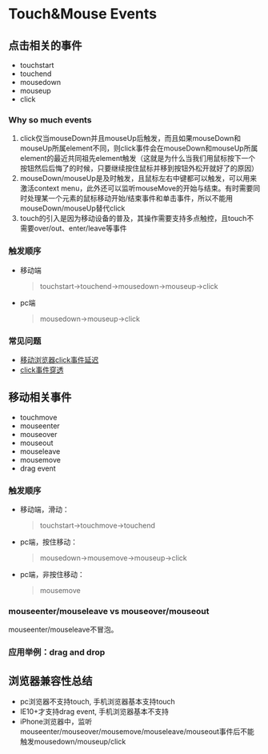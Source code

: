 # Touch&Mouse Events

## 点击相关的事件

* touchstart
* touchend
* mousedown
* mouseup
* click

### Why so much events

1. click仅当mouseDown并且mouseUp后触发，而且如果mouseDown和mouseUp所属element不同，则click事件会在mouseDown和mouseUp所属element的最近共同祖先element触发（这就是为什么当我们用鼠标按下一个按钮然后后悔了的时候，只要继续按住鼠标并移到按钮外松开就好了的原因）
2. mouseDown/mouseUp是及时触发，且鼠标左右中键都可以触发，可以用来激活context menu，此外还可以监听mouseMove的开始与结束。有时需要同时处理某一个元素的鼠标移动开始/结束事件和单击事件，所以不能用mouseDown/mouseUp替代click
3. touch的引入是因为移动设备的普及，其操作需要支持多点触控，且touch不需要over/out、enter/leave等事件

### 触发顺序

* 移动端
  > touchstart->touchend->mousedown->mouseup->click
* pc端
  > mousedown->mouseup->click

### 常见问题

* [移动浏览器click事件延迟](http://thx.github.io/mobile/300ms-click-delay/)
* [click事件穿透](http://www.cnblogs.com/zldream1106/p/3670988.html)

## 移动相关事件

* touchmove
* mouseenter
* mouseover
* mouseout
* mouseleave
* mousemove
* drag event

### 触发顺序

* 移动端，滑动：
  > touchstart->touchmove->touchend
* pc端，按住移动：
  > mousedown->mousemove->mouseup->click
* pc端，非按住移动：
  > mousemove

### mouseenter/mouseleave vs mouseover/mouseout

mouseenter/mouseleave不冒泡。

### 应用举例：drag and drop

## 浏览器兼容性总结

* pc浏览器不支持touch, 手机浏览器基本支持touch
* IE10+才支持drag event, 手机浏览器基本不支持
* iPhone浏览器中，监听mouseenter/mouseover/mousemove/mouseleave/mouseout事件后不能触发mousedown/mouseup/click
